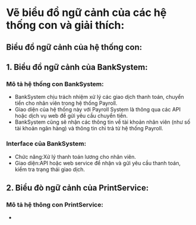 # Vẽ biểu đồ ngữ cảnh của các hệ thống con và giải thích:
## Biểu đồ ngữ cảnh của hệ thống con:

## 1. Biểu đồ ngữ cảnh của BankSystem:
### Mô tả hệ thống con BankSystem:
* BankSystem chịu trách nhiệm xử lý các giao dịch thanh toán, chuyển tiền cho nhân viên trong hệ thống Payroll.
* Giao diện của hệ thống này với Payroll System là thông qua các API hoặc dịch vụ web để gửi yêu cầu chuyển tiền.
* BankSystem cũng sẽ nhận các thông tin về tài khoản nhân viên (như số tài khoản ngân hàng) và thông tin chi trả từ hệ thống Payroll.
### Interface của BankSystem:
* Chức năng:Xử lý thanh toán lương cho nhân viên.
* Giao diện:API hoặc web service để nhận và gửi yêu cầu thanh toán, kiểm tra trạng thái giao dịch.
## 2. Biểu đò ngữ cảnh của PrintService:
### Mô tả hệ thông con PrintService:
* 




